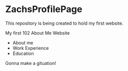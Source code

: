 # ZachsProfilePage

This repository is being created to hold my first website.

My first 102 About Me Website

+ About me
+ Work Experience
+ Education

Gonna make a gituation!
